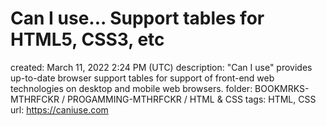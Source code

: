 # Can I use... Support tables for HTML5, CSS3, etc

created: March 11, 2022 2:24 PM (UTC)
description: "Can I use" provides up-to-date browser support tables for support of front-end web technologies on desktop and mobile web browsers.
folder: BOOKMRKS-MTHRFCKR / PROGAMMING-MTHRFCKR / HTML & CSS
tags: HTML, CSS
url: https://caniuse.com